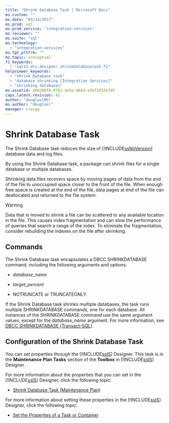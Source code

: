 ```yaml
---
title: "Shrink Database Task | Microsoft Docs"
ms.custom: ""
ms.date: "03/14/2017"
ms.prod: sql
ms.prod_service: "integration-services"
ms.reviewer: ""
ms.suite: "sql"
ms.technology: 
  - "integration-services"
ms.tgt_pltfrm: ""
ms.topic: conceptual
f1_keywords: 
  - "sql13.dts.designer.shrinkdatabasetask.f1"
helpviewer_keywords: 
  - "Shrink Database task"
  - "database shrinking [Integration Services]"
  - "shrinking databases"
ms.assetid: e66286f8-97b1-4e5a-86b4-e56f1932b7d5
caps.latest.revision: 42
author: "douglaslMS"
ms.author: "douglasl"
manager: craigg
---
```

# Shrink Database Task
  The Shrink Database task reduces the size of [!INCLUDE[ssNoVersion](../../includes/ssnoversion-md.md)] database data and log files.  
  
 By using the Shrink Database task, a package can shrink files for a single database or multiple databases.  
  
 Shrinking data files recovers space by moving pages of data from the end of the file to unoccupied space closer to the front of the file. When enough free space is created at the end of the file, data pages at end of the file can deallocated and returned to the file system.  
  
> [!WARNING]  
>  Data that is moved to shrink a file can be scattered to any available location in the file. This causes index fragmentation and can slow the performance of queries that search a range of the index. To eliminate the fragmentation, consider rebuilding the indexes on the file after shrinking.  
  
## Commands  
 The Shrink Database task encapsulates a DBCC SHRINKDATABASE command, including the following arguments and options:  
  
-   *database_name*  
  
-   *target_percent*  
  
-   NOTRUNCATE or TRUNCATEONLY.  
  
 If the Shrink Database task shrinks multiple databases, the task runs multiple SHRINKDATABASE commands, one for each database. All instances of the SHRINKDATABASE command use the same argument values, except for the *database_name* argument. For more information, see [DBCC SHRINKDATABASE &#40;Transact-SQL&#41;](../../t-sql/database-console-commands/dbcc-shrinkdatabase-transact-sql.md).  
  
## Configuration of the Shrink Database Task  
 You can set properties through the [!INCLUDE[ssIS](../../includes/ssis-md.md)] Designer. This task is in the **Maintenance Plan Tasks** section of the **Toolbox** in [!INCLUDE[ssIS](../../includes/ssis-md.md)] Designer.  
  
 For more information about the properties that you can set in the [!INCLUDE[ssIS](../../includes/ssis-md.md)] Designer, click the following topic:  
  
-   [Shrink Database Task &#40;Maintenance Plan&#41;](../../relational-databases/maintenance-plans/shrink-database-task-maintenance-plan.md)  
  
 For more information about setting these properties in the [!INCLUDE[ssIS](../../includes/ssis-md.md)] Designer, click the following topic:  
  
-   [Set the Properties of a Task or Container](http://msdn.microsoft.com/library/52d47ca4-fb8c-493d-8b2b-48bb269f859b)  
  
  
